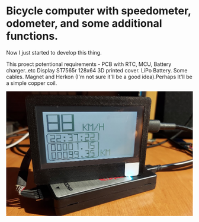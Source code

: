 # Bicycle computer with speedometer, odometer, and some additional functions.

Now I just started to develop this thing.

This proect potentional requirements - 
	PCB with RTC, MCU, Battery charger..etc
	Display ST7565r 128x64
	3D printed cover.
	LiPo Battery.
	Some cables.
	Magnet and Herkon (I'm not sure it'll be a good idea).Perhaps It'll be a simple copper coil.
	
![Pin connections](https://github.com/vanyap1/velo-pc_atmega328pb_ST7565/blob/main/pic.png)

